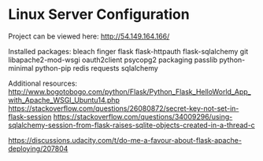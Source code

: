 # Linux Server Configuration

Project can be viewed here:
http://54.149.164.166/

Installed packages:
bleach
finger
flask
flask-httpauth
flask-sqlalchemy 
git
libapache2-mod-wsgi
oauth2client 
psycopg2 
packaging 
passlib
python-minimal
python-pip
redis 
requests
sqlalchemy 

Additional resources:
http://www.bogotobogo.com/python/Flask/Python_Flask_HelloWorld_App_with_Apache_WSGI_Ubuntu14.php
https://stackoverflow.com/questions/26080872/secret-key-not-set-in-flask-session
https://stackoverflow.com/questions/34009296/using-sqlalchemy-session-from-flask-raises-sqlite-objects-created-in-a-thread-c

https://discussions.udacity.com/t/do-me-a-favour-about-flask-apache-deploying/207804

 




